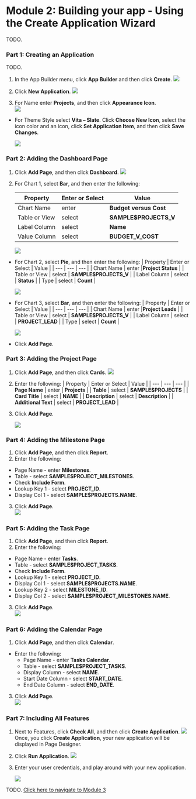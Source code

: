 # Module 2: Building your app - Using the Create Application Wizard
TODO.

### **Part 1: Creating an Application**
TODO.
1. In the App Builder menu, click **App Builder** and then click **Create**.
    ![](images/2/click-create.png)

2. Click **New Application**.
    ![](images/2/new-application.png)
3. For Name enter **Projects**, and then click **Appearance Icon**.  
    ![](images/2/appearance-icon.png)
- For Theme Style select **Vita – Slate**. Click **Choose New Icon**, select the icon color and an icon, click **Set Application Item**, and then click **Save Changes**.

    ![](images/2/choose-new-icon.png)

### **Part 2: Adding the Dashboard Page**

1. Click **Add Page**, and then click **Dashboard**.
    ![](images/2/add-page-dashboard.png)

2. For Chart 1, select **Bar**, and then enter the following:

    | Property | Enter or Select | Value |
    | --- | --- | --- |
    | Chart Name | enter |**Budget versus Cost** |
    | Table or View | select | **SAMPLE$PROJECTS_V** |
    | Label Column | select | **Name** |
    | Value Column | select | **BUDGET_V_COST** |

    ![](images/2/chart-1.png) 

- For Chart 2, select **Pie**, and then enter the following:
    | Property | Enter or Select | Value |
    | --- | --- | --- |
    | Chart Name | enter |**Project Status** |
    | Table or View | select | **SAMPLE$PROJECTS_V** |
    | Label Column | select | **Status** |
    | Type | select | **Count** |

    ![](images/2/chart-2.png)  

- For Chart 3, select **Bar**, and then enter the following:
    | Property | Enter or Select | Value |
    | --- | --- | --- |
    | Chart Name | enter |**Project Leads** |
    | Table or View | select | **SAMPLE$PROJECTS_V** |
    | Label Column | select | **PROJECT_LEAD** |
    | Type | select | **Count** |

    ![](images/2/chart-3.png) 
- Click **Add Page**.  
    

### **Part 3: Adding the Project Page**

1. Click **Add Page**, and then click **Cards**.
    ![](images/2/adding-page.png)
2. Enter the following:
    | Property | Enter or Select | Value |
    | --- | --- | --- |
    | **Page Name** | enter | **Projects** |
    | **Table** | select | **SAMPLE$PROJECTS** |
    | **Card Title** | select | **NAME** |
    | **Description** | select | **Description** |
    | **Additional Text** | select | **PROJECT_LEAD** |
3. Click **Add Page**.

    ![](images/2/add-page-project.png) 

### **Part 4: Adding the Milestone Page**

1. Click **Add Page**, and then click **Report**.
2. Enter the following:
  - Page Name - enter **Milestones**.
  - Table - select **SAMPLE$PROJECT_MILESTONES**.
  - Check **Include Form**. 
  - Lookup Key 1 - select **PROJECT_ID**.
  - Display Col 1 - select **SAMPLE$PROJECTS.NAME**.
3. Click **Add Page**.  
    ![](images/2/add-page-milestone.png)

### **Part 5: Adding the Task Page**

1. Click **Add Page**, and then click **Report**.
2.  Enter the following:
  - Page Name - enter **Tasks**. 
  - Table - select **SAMPLE$PROJECT_TASKS**.
  - Check **Include Form**. 
  - Lookup Key 1 - select **PROJECT_ID**.
  - Display Col 1 - select **SAMPLE$PROJECTS.NAME**.
  - Lookup Key 2 - select **MILESTONE_ID**. 
  - Display Col 2 - select **SAMPLE$PROJECT_MILESTONES.NAME**.
3. Click **Add Page**.  
    ![](images/2/add-page-tasks.png)

### **Part 6: Adding the Calendar Page**

1. Click **Add Page**, and then click **Calendar**.
- Enter the following:
  - Page Name - enter **Tasks Calendar**.
  - Table - select **SAMPLE$PROJECT_TASKS**.
  - Display Column - select **NAME**.
  - Start Date Column - select **START_DATE**.
  - End Date Column - select **END_DATE**.
3. Click **Add Page**.  
    ![](images/2/add-page-calendar.png)

### **Part 7: Including All Features**

1. Next to Features, click **Check All**, and then click **Create Application**. 
    ![](images/2/check-all.png)
    Once, you click **Create Application**, your new application will be displayed in Page Designer.
2. Click **Run Application**.
    ![](images/2/run-application.png)
3. Enter your user credentials, and play around with your new application.

    ![](images/2/runtime-app.png)

TODO. [Click here to navigate to Module 3](3-recreating-the-app-improving-the-generated-app.md)  
